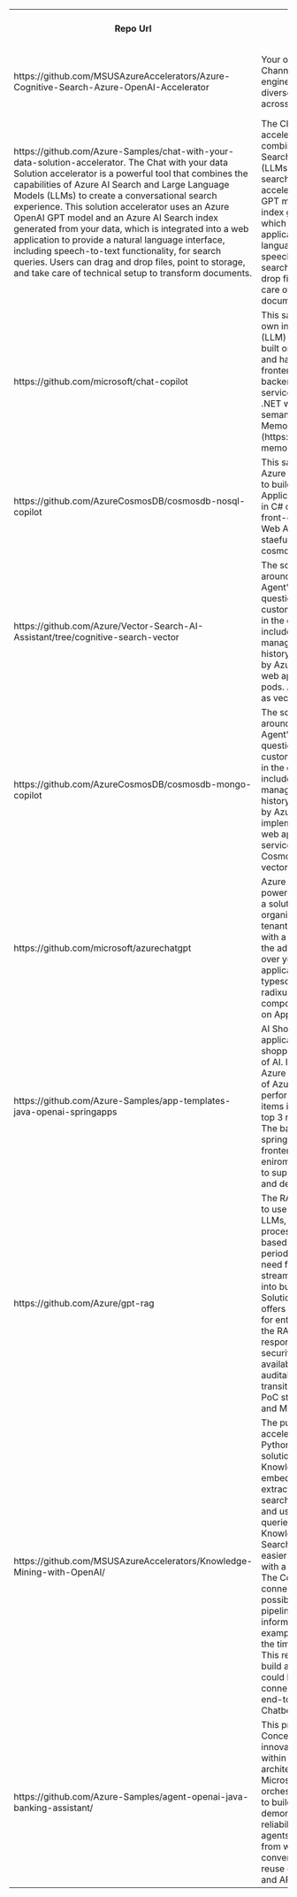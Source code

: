 <table width: 100% >
    <tr class="first-row">
        <th width="5%" >Repo Url</th>
        <th width="30%">Description</th>
        <th width="5%">Customer Scenario</th>
        <th width="5%">OpenAI LLM Capabilities and Patterns</th>
        <th width="5%">Complexity Level</th>
        <th width="5%">Language</th>
        <th width="5%">Framework</th>
        <th width="5%">Platform Tags</th>
        <th width="5%">Data Tags</th>
        <th width="10%">Azure AI Tags</th>
        <th width="5%">Extras  Tags</th>
        <th width="5%">Dev Tags</th>
        <th width="5%">Quality Metadata</th>
        <th width="5%">Last Review</th>
    </tr>
      <tr>
        <td>https://github.com/MSUSAzureAccelerators/Azure-Cognitive-Search-Azure-OpenAI-Accelerator</td>
        <td>Your organization requires a Multi-Channel Smart Chatbot and a search engine capable of comprehending diverse types of data scattered across various locations</td>
        <td>chat with company documents, chat with  business data, chat with API</td>
        <td>RAG, conversational chat, vector search</td>
        <td>advanced</td>
        <td>python</td>
        <td>langchain</td>
        <td>app service</td>
        <td>Azure Sql, CosmosDB</td>
        <td>Azure AI Search, Document Intelligence</td>
        <td>bicep, bot service, blob storage, teams, codespaces</td>
        <td>codespaces,azd</td>
        <td>Recommended</td>
        <td>Sep-2024</td>
    </tr>
        <tr>
        <td>https://github.com/Azure-Samples/chat-with-your-data-solution-accelerator.
        The Chat with your data Solution accelerator is a powerful tool that combines the capabilities of Azure AI Search and Large Language Models (LLMs) to create a conversational search experience. This solution accelerator uses an Azure OpenAI GPT model and an Azure AI Search index generated from your data, which is integrated into a web application to provide a natural language interface, including speech-to-text functionality, for search queries. Users can drag and drop files, point to storage, and take care of technical setup to transform documents. </td>
        <td> The Chat with your data Solution accelerator is a powerful tool that combines the capabilities of Azure AI Search and Large Language Models (LLMs) to create a conversational search experience. This solution accelerator uses an Azure OpenAI GPT model and an Azure AI Search index generated from your data, which is integrated into a web application to provide a natural language interface, including speech-to-text functionality, for search queries. Users can drag and drop files, point to storage, and take care of technical setup to transform documents. </td>
        <td>chat with company documents</td>
        <td>RAG, conversational chat, vector search</td>
        <td>advanced</td>
        <td>python</td>
        <td>langchain</td>
        <td>app service,functions</td>
        <td></td>
        <td>Azure AI Search, Azure AI Speech, Document Intelligence</td>
        <td>arm,bicep,keyvault</td>
        <td>azd,codespaces</td>
        <td>Recommended</td>
        <td>Sep-2024</td>
    </tr>
        <tr>
        <td>https://github.com/microsoft/chat-copilot</td>
        <td>This sample allows you to build your own integrated large language model (LLM) chat copilot. The sample is built on Microsoft Semantic Kernel and has three components:
A frontend application React web app
A backend REST API .NET web API service deployed on App Service
A .NET worker service for processing semantic memory using Kernel Memory (https://github.com/microsoft/kernel-memory)</td>
        <td>chat with company documents</td>
        <td>RAG, statefull chat, vector search, document processing pipeline</td>
        <td>advanced</td>
        <td>c#</td>
        <td>semantic kernel, kernel memory</td>
        <td>app service</td>
        <td>CosmosDB</td>
        <td>Azure AI Search,Document Intelligence, Speech Service</td>
        <td>bicep,signalr,react</td>
        <td></td>
        <td>Recommended</td>
        <td>Sep-2024</td>
    </tr>    
    <tr>
        <td>https://github.com/AzureCosmosDB/cosmosdb-nosql-copilot</td>
        <td>This sample application combines Azure Cosmos DB with Azure OpenAI to build a simple AI-enabled Chat Application. The application is written in C# on .NET 6 with a Blazor Server front-end and is hosted on Azure Web Apps. Conversational chats are staefull as the status is saved on cosmosdb</td>
        <td>virtual agent/assistant, chat with  business data</td>
        <td>conversational chat, statefull chat</td>
        <td>intermediate</td>
        <td>c#</td>
        <td>Semantic Kernel</td>
        <td>app service</td>
        <td>CosmosDB</td>
        <td></td>
        <td>bicep</td>
        <td></td>
        <td></td>
        <td>Sep-2024</td>
    </tr>
    <tr>
        <td>https://github.com/Azure/Vector-Search-AI-Assistant/tree/cognitive-search-vector</td>
        <td>The scenario for this sample centers around a consumer retail &quot;Intelligent Agent&quot; that allows users to ask questions on vectorized product, customer and sales order data stored in the database. The solution also includes key concepts such as managing conversational context and history, managing tokens consumed by Azure OpenAI Service. APIs and web application are hosted on AKS pods. Azure Cognitive Search is used as vector database.</td>
        <td>virtual agent/assistant, chat with  business data</td>
        <td>RAG,conversational chat, statefull chat, vector search</td>
        <td>intermediate</td>
        <td>c#</td>
        <td>semantic kernel</td>
        <td>aks,aca</td>
        <td>CosmosDB</td>
        <td>Azure AI Search</td>
        <td>helm,arm,az-cli,bicep</td>
        <td></td>
        <td></td>
        <td>Sep-2024</td>
    </tr>
    <tr>
        <td>https://github.com/AzureCosmosDB/cosmosdb-mongo-copilot</td>
        <td>The scenario for this sample centers around a consumer retail &quot;Intelligent Agent&quot; that allows users to ask questions on vectorized product, customer and sales order data stored in the database. The solution also includes key concepts such as managing conversational context and history, managing tokens consumed by Azure OpenAI Service. Backend is implemented using Azure Function web application is hosted on app services. MongoDB using CosmosDB-Mongovcore is used as vector database</td>
        <td>virtual agent/assistant, chat with business data</td>
        <td>RAG,conversational chat, statefull chat, vector search</td>
        <td>intermediate</td>
        <td>c#</td>
        <td>semantic kernel</td>
        <td>app service</td>
        <td>CosmosDB, MongoVCore</td>
        <td></td>
        <td>arm,bicep,blazor</td>
        <td></td>
        <td></td>
        <td>Sep-2024</td>
    </tr>
    <tr>
        <td>https://github.com/microsoft/azurechatgpt</td>
        <td>Azure Chat Solution Accelerator powered by Azure Open AI Service is a solution accelerator that allows organisations to deploy a private chat tenant in their Azure Subscription, with a familiar user experience and the added capabilities of chatting over your data and files. Web application is developed using typescript/next.js for backend and radixui for web themeing and components. The web apps is hosted on App Service</td>
        <td>private chatgpt, chat with company documents,chat with API</td>
        <td>RAG, statefull chat, vector search</td>
        <td>intermediate</td>
        <td>nodejs,typescript</td>
        <td>langchain</td>
        <td>app service</td>
        <td>CosmosDB</td>
        <td>Azure AI Search, Document Intelligence</td>
        <td>bicep</td>
        <td>azd, codespaces</td>
        <td></td>
        <td>Sep-2024</td>
    </tr>
    <tr>
        <td>https://github.com/Azure-Samples/app-templates-java-openai-springapps</td>
        <td>AI Shopping Cart is a sample application that supercharges your shopping experience with the power of AI. It leverages Azure OpenAI and Azure Spring Apps.Taking advantage of Azure OpenAI, the application performs nutrition analysis on the items in your cart and generates the top 3 recipes using those ingredients. The backend is hosted in azure spring apps consumption and the frontend on azure container apps eniroment ( reusing the one created to support ASA standard consuption and dedicated plan)</td>
        <td>virtual agent/assistant</td>
        <td>personalized content generation</td>
        <td>intermediate</td>
        <td>java</td>
        <td></td>
        <td>asa</td>
        <td>Postgres</td>
        <td></td>
        <td>bicep</td>
        <td>azd, codespaces</td>
        <td></td>
        <td>Sep-2024</td>
    </tr>
    <tr>
        <td>https://github.com/Azure/gpt-rag</td>
        <td>The RAG pattern enables businesses to use the reasoning capabilities of LLMs, using their existing models to process and generate responses based on new data. RAG facilitates periodic data updates without the need for fine-tuning, thereby streamlining the integration of LLMs into businesses.
The Enterprise RAG Solution Accelerator (GPT-RAG) offers a robust architecture tailored for enterprise-grade deployment of the RAG pattern. It ensures grounded responses and is built on Zero-trust security and Responsible AI, ensuring availability, scalability, and auditability. Ideal for organizations transitioning from exploration and PoC stages to full-scale production and MVPs.</td>
        <td>chat with company documents</td>
        <td>RAG, personalized content generation, conversational chat, vector search</td>
        <td>advanced</td>
        <td>Python, nodejs</td>
        <td></td>
        <td>app service, front door, key vault, storage account</td>
        <td>CosmosDB</td>
        <td>Azure AI Search</td>
        <td>bicep, powershell, github actions</td>
        <td>azd</td>
        <td>Recommended</td>
        <td>Jun-2024</td>
    </tr>
    <tr>
        <td>https://github.com/MSUSAzureAccelerators/Knowledge-Mining-with-OpenAI/</td>
        <td>The purpose of this repo is to accelerate the deployment of a Python-based Knowledge Mining solution with OpenAI that will ingest a Knowledge Base, generate embeddings using the contents extracted, store them in a vector search engine (Cognitive Search), and use that engine to answer queries / questions specific to that Knowledge Base.
The Cognitive Search component serves to make it easier to ingest a Knowledge Base with a variety of document formats. The Cognitive Services component connected to the Search makes it possible to have an enrichment pipeline. This pipeline can generate information based on images for example, which can be included at the time of generating embeddings.
This repo also includes a guide to build a Power Virtual Agent bot that could be used and adapted to connect to this solution, to create an end-to-end Knowledge Base Chatbot.</td>
        <td>chat with company documents</td>
        <td>RAG, personalized content generation, conversational chat, vector search</td>
        <td>advanced</td>
        <td>Python</td>
        <td>LangChain</td>
        <td>app service, storage account, service bus, event grid</td>
        <td>CosmosDB, Azure AI, Azure Redis Cache</td>
        <td>Azure AI Search, Azure AI Document Intelligence</td>
        <td>arm</td>
        <td></td>
        <td>Recommended</td>
        <td>Sep-2024</td>
    </tr>
    <tr>
        <td>https://github.com/Azure-Samples/agent-openai-java-banking-assistant/</td>
        <td>This project is designed as a Proof of Concept (PoC) to explore the innovative realm of generative AI within the context of multi-agent architectures. By leveraging Java and Microsoft Semantic Kernel AI orchestration framework, our aim is to build a chat web app to demonstrate the feasibility and reliability of using generative AI agents to transform user experience from web clicks to natural language conversations while maximizing reuse of the existing workload data and APIs.</td>
        <td>multi-agents</td>
        <td>conversational chat, tools calling</td>
        <td>advanced</td>
        <td>Java</td>
        <td>Semantic Kernel</td>
        <td>ACA</td>
        <td></td>
        <td>Azure AI Document Intelligence</td>
        <td>bicep</td>
        <td>azd, codespaces</td>
        <td>Recommended</td>
        <td>Sep-2024</td>
    </tr>

</table>
